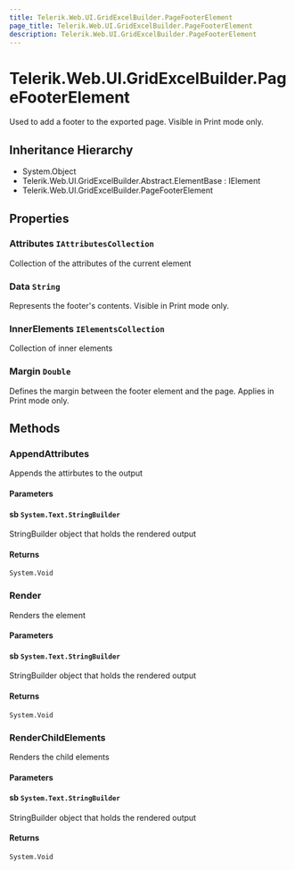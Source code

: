```yaml
---
title: Telerik.Web.UI.GridExcelBuilder.PageFooterElement
page_title: Telerik.Web.UI.GridExcelBuilder.PageFooterElement
description: Telerik.Web.UI.GridExcelBuilder.PageFooterElement
---
```


# Telerik.Web.UI.GridExcelBuilder.PageFooterElement

Used to add a footer to the exported page. Visible in Print mode only.

## Inheritance Hierarchy

* System.Object
* Telerik.Web.UI.GridExcelBuilder.Abstract.ElementBase : IElement
* Telerik.Web.UI.GridExcelBuilder.PageFooterElement

## Properties

###  Attributes `IAttributesCollection`

Collection of the attributes of the current element

###  Data `String`

Represents the footer's contents. Visible in Print mode only.

###  InnerElements `IElementsCollection`

Collection of inner elements

###  Margin `Double`

Defines the margin between the footer element and the page. Applies in Print mode only.

## Methods

###  AppendAttributes

Appends the attirbutes to the output

#### Parameters

#### sb `System.Text.StringBuilder`

StringBuilder object that holds the rendered output

#### Returns

`System.Void` 

###  Render

Renders the element

#### Parameters

#### sb `System.Text.StringBuilder`

StringBuilder object that holds the rendered output

#### Returns

`System.Void` 

###  RenderChildElements

Renders the child elements

#### Parameters

#### sb `System.Text.StringBuilder`

StringBuilder object that holds the rendered output

#### Returns

`System.Void` 

